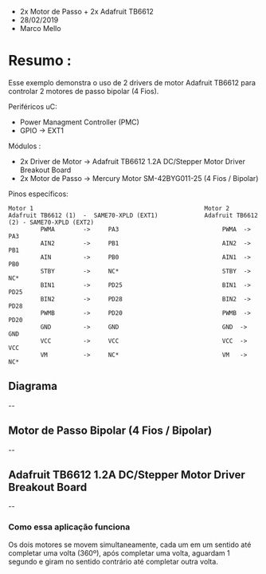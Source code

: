 * 2x Motor de Passo + 2x Adafruit TB6612
* 28/02/2019
* Marco Mello

# Resumo :

Esse exemplo demonstra o uso de 2 drivers de motor Adafruit TB6612 para controlar 2 motores de passo bipolar (4 Fios).

Periféricos uC:

- Power Managment Controller (PMC)
- GPIO -> EXT1
   
Módulos : 

- 2x Driver de Motor -> Adafruit TB6612 1.2A DC/Stepper Motor Driver Breakout Board
- 2x Motor de Passo -> Mercury Motor SM-42BYG011-25 (4 Fios / Bipolar)

Pinos específicos:

```
Motor 1                                                Motor 2
Adafruit TB6612 (1)  -  SAME70-XPLD (EXT1)             Adafruit TB6612 (2) - SAME70-XPLD (EXT2)
         PWMA        ->		PA3                             PWMA  ->		PA3
         AIN2        ->		PB1                             AIN2  ->		PB1
         AIN         ->		PB0                             AIN1  ->		PB0
         STBY        ->		NC*                             STBY  ->		NC*
         BIN1        ->		PD25                            BIN1  ->		PD25
         BIN2        ->		PD28                            BIN2  ->		PD28
         PWMB        ->		PD20                            PWMB  ->		PD20
         GND         ->		GND                             GND  ->		GND
         VCC         ->		VCC                             VCC  ->		VCC
         VM          ->		NC*                             VM   ->		NC*
```

## Diagrama

--

## Motor de Passo Bipolar (4 Fios / Bipolar)

--

## Adafruit TB6612 1.2A DC/Stepper Motor Driver Breakout Board

--

### Como essa aplicação funciona

Os dois motores se movem simultaneamente, cada um em um sentido até completar uma volta (360º), após completar uma volta, aguardam 1 segundo e giram no sentido contrário até completar outra volta.
